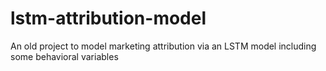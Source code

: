 # lstm-attribution-model
An old project to model marketing attribution via an LSTM model including some behavioral variables
